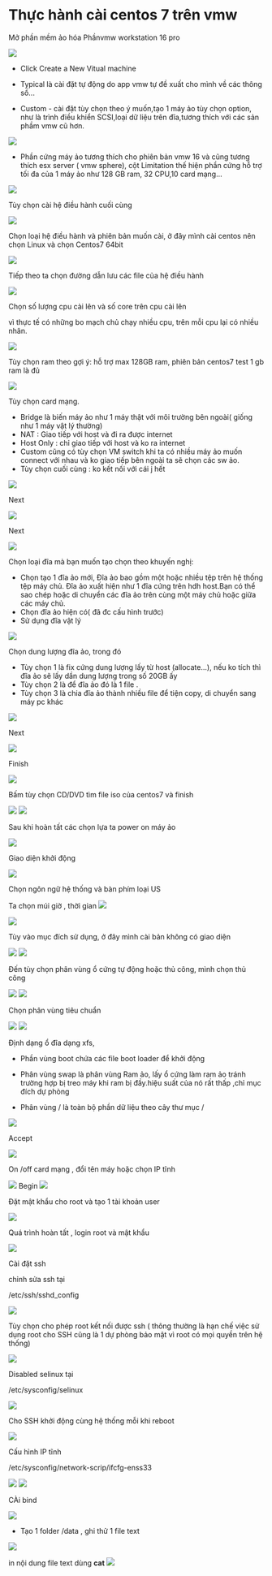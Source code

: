 # Thực hành cài centos 7 trên vmw 


Mở phần mềm ảo hóa Phầnvmw workstation 16 pro 


<img src="imgcentos7/1.png">

- Click Create a New Vitual machine

- Typical là cài đặt tự động do app vmw tự đề xuất cho mình về các thông số...
- Custom - cài đặt tùy chọn theo ý muốn,tạo 1 máy ảo tùy chọn option, như là trình điều khiển SCSI,loại dữ liệu trên đĩa,tương thích với các sản phầm vmw cũ hơn.
<img src="imgcentos7/2.png">

- Phần cứng máy ảo tương thích cho phiên bản vmw 16         và cũng tương thích esx server ( vmw sphere), cột Limitation thế hiện phần cứng hỗ trợ tối đa của 1 máy ảo như 128 GB ram, 32 CPU,10 card mạng...

<img src="imgcentos7/3.png">



Tùy chọn cài hệ điều hành cuối cùng

<img src="imgcentos7/4.png">







Chọn loại hệ điều hành và phiên bản muốn cài, ở đây mình cài centos nên chọn Linux và chọn Centos7 64bit

<img src="imgcentos7/5.png">





Tiếp theo ta chọn đường dẫn lưu các file của hệ điều hành

<img src="imgcentos7/6.png">




Chọn số lượng cpu cài lên và số core trên cpu cài lên

vì thực tế có những bo mạch chủ chạy nhiều cpu, trên mỗi cpu lại có nhiều nhân.

<img src="imgcentos7/7.png">


Tùy chọn ram theo gợi ý: hỗ trợ max 128GB ram, phiên bản centos7 test 1 gb ram là đủ



<img src="imgcentos7/8.png">

Tùy chọn card mạng. 
  - Bridge là biến máy ảo như 1 máy thật với môi trường bên ngoài( giống như 1 máy vật lý thường)
  - NAT : Giao tiếp với host và đi ra được internet
  - Host Only : chỉ giao tiếp với host và ko ra internet
  - Custom cũng có tùy chọn VM switch khi ta có nhiều máy ảo muốn connect với nhau và ko giao tiếp bên ngoài ta sẽ chọn các sw ảo.
  - Tùy chọn cuối cùng : ko kết nối với cái j hết

<img src="imgcentos7/9.png">


Next

<img src="imgcentos7/10.png">

Next

<img src="imgcentos7/11.png">

Chọn loại đĩa mà bạn muốn tạo chọn theo khuyến nghị:

- Chọn tạo 1 đĩa ảo mới,
  Đĩa ảo bao gồm một hoặc nhiều tệp trên hệ thống tệp máy chủ. Đĩa ảo xuất hiện như 1 đĩa cứng trên hdh host.Bạn có thể sao chép hoặc di chuyển các đĩa ảo trên cùng một máy chủ hoặc giữa các máy chủ.
- Chọn đĩa ảo hiện có( đã đc cấu hình trước)
- Sử dụng đĩa vật lý



<img src="imgcentos7/12.png">

Chọn dung lượng đĩa ảo, trong đó
  - Tùy chọn 1 là fix cứng dung lượng lấy từ host (allocate...), nếu ko tích thì đĩa ảo sẽ lấy dần dung lượng trong số 20GB ấy
  - Tùy chọn 2 là để đĩa ảo đó là 1 file .
  - Tùy chọn 3 là chia đĩa ảo thành nhiều file để tiện copy, di chuyển sang máy pc khác


<img src="imgcentos7/13.png">

Next

<img src="imgcentos7/14.png">

Finish


<img src="imgcentos7/15.png">

Bấm tùy chọn CD/DVD tìm file iso của centos7
và finish

<img src="imgcentos7/16.png">


<img src="imgcentos7/17.png">



Sau khi hoàn tất các chọn lựa ta power on máy ảo

<img src="imgcentos7/18.png">

Giao diện khởi động

<img src="imgcentos7/19.png">

Chọn ngôn ngữ hệ thống và bàn phím loại US

Ta chọn múi giờ , thời gian
<img src="imgcentos7/20.png">


<img src="imgcentos7/21.png">

Tùy vào mục đích sử dụng, ở đây mình cài bản không có giao diện


<img src="imgcentos7/22.png">



<img src="imgcentos7/23.png">


Đến tùy chọn phân vùng ổ cứng tự động hoặc thủ công, mình chọn thủ công

<img src="imgcentos7/24.png">


<img src="imgcentos7/25.png">


Chọn phân vùng tiêu chuẩn

<img src="imgcentos7/26.png">


<img src="imgcentos7/27.png">

Định dạng ổ đĩa dạng xfs, 
- Phần vùng boot chứa các file boot loader để khởi động

- Phân vùng swap là phân vùng Ram ảo, lấy ổ cứng làm ram ảo tránh trường hợp bị treo máy khi ram bị đầy.hiệu suất của nó rất thấp ,chỉ mục đích dự phòng

- Phân vùng / là toàn bộ phần dữ liệu theo cây thư mục /

<img src="imgcentos7/28.png">

Accept

<img src="imgcentos7/29.png">

On /off card mạng , đổi tên máy hoặc chọn IP tĩnh

<img src="imgcentos7/30.png">
Begin

<img src="imgcentos7/31.png">

Đặt mật khẩu cho root và tạo 1 tài khoản user

<img src="imgcentos7/32.png">

Quá trình hoàn tất , login root và mật khẩu




<img src="imgcentos7/35.png">

Cài đặt ssh

chỉnh sửa ssh tại

/etc/ssh/sshd_config

<img src="imgcentos7/36.png">






Tùy chọn cho phép root kết nối được ssh ( thông thường là hạn chế việc sử dụng root cho SSH cũng là 1 dự phòng bảo mật vì root có mọi quyền trên hệ thống)

<img src="imgcentos7/37.png">

Disabled selinux tại

/etc/sysconfig/selinux

<img src="imgcentos7/38.png">

Cho SSH khởi động cùng hệ thống mỗi khi reboot

<img src="imgcentos7/39.png">

Cấu hình IP tĩnh

/etc/sysconfig/network-scrip/ifcfg-enss33

<img src="imgcentos7/40.png">




<img src="imgcentos7/41.png">

CÀi bind

<img src="imgcentos7/42.png">

- Tạo 1 folder /data , ghi thử 1 file text
<img src="imgcentos7/43.png">

in nội dung file text dùng **cat**
<img src="imgcentos7/45.png">
